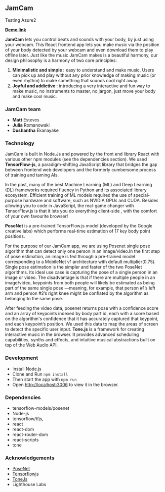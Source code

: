 ## JamCam

Testing Azure2

[**Demo link**](https://jamcam.ksatra.com)

**JamCam** lets you control beats and sounds with your body, by just using your webcam. This React frontend app lets you make music via the position of your body detected by your webcam and even download them to play offline later.
Just like the music JamCam makes is a beautiful harmony, our design philosophy is a harmony of two core principles:

1. **Minimalistic and simple :** easy to understand and make music, Users can pick up and play without any prior knowledge of making music (or even rhythm) to make something that sounds cool right away.
2. **Joyful and addictive :** introducing a very interactive and fun way to make music, no instruments to master, no jargon, just move your body and make cool music.

### JamCam team

- **Matt** Esteves
- **Julia** Romanowski
- **Dushantha** Ekanayake

### Technology

JamCam is built in Node.Js and powered by the front end library React with various other npm modules (see the dependencies section). We used **TensorFlow-js**, a paradigm-shifting JavaScript library that bridges the gap between frontend web developers and the formerly cumbersome process of training and taming AIs.

In the past, many of the best Machine Learning (ML) and Deep Learning (DL) frameworks required fluency in Python and its associated library ecosystem. Efficient training of ML models required the use of special-purpose hardware and software, such as NVIDIA GPUs and CUDA. Besides allowing you to code in JavaScript, the real-game changer with TensorFlow.js is that it lets you do everything client-side , with the comfort of your own favourite browser!

**PoseNet** is a pre-trained TensorFlow.js model (developed by the Google creative labs) which performs real-time estimation of 17 key body point positions.

For the purpose of our JamCam app, we are using Posenet single pose algorithm that can detect only one person in an image/video.In the first step of pose estimation, an image is fed through a pre-trained model corresponding to a MobileNet v1 architecture with default multiplier(0.75). Single pose estimation is the simpler and faster of the two PoseNet algorithms. Its ideal use case is capturing the pose of a single person in an image or video. The disadvantage is that if there are multiple people in an image/video, keypoints from both people will likely be estimated as being part of the same single pose —meaning, for example, that person #1’s left arm and person #2’s right knee might be conflated by the algorithm as belonging to the same pose.

After feeding the video data, posenet returns pose with a confidence score and an array of keypoints indexed by body part id, each with a score based on the algorithm's confidence that it has accurately captured that keypoint, and each keypoint’s position. We used this data to map the areas of screen to detect the specific user input.
**Tone.js** is a framework for creating interactive music in the browser. It provides advanced scheduling capabilities, synths and effects, and intuitive musical abstractions built on top of the Web Audio API.

### Development

- Install Node.js
- Clone and Run `npm install`
- Then start the app with `npm run`
- Open [http://localhost:3006](http://localhost:3000) to view it in the browser.

### Dependencies

- tensorflow-models/posenet
- Node-js
- tensorflow/tfjs,
- react
- react-dom
- react-router-dom
- react-scripts
- tone

### Acknowledgements

- [PoseNet](https://github.com/tensorflow/tfjs-models/tree/master/posenet)
- [Tensorflowjs](https://www.tensorflow.org/js)
- [ToneJs](https://tonejs.github.io/)
- Lighthouse Labs
